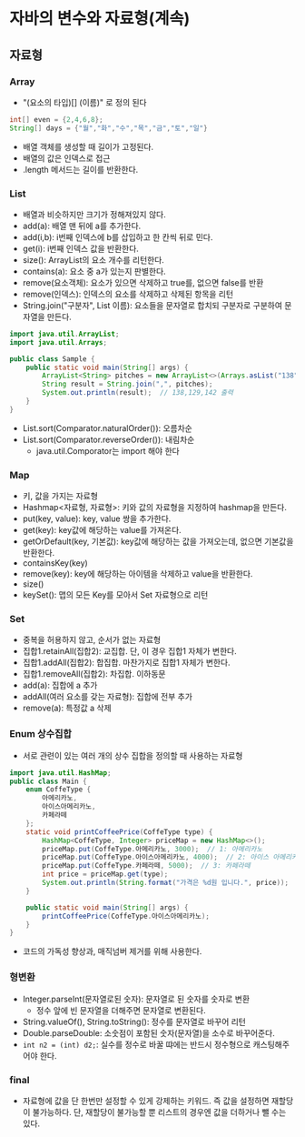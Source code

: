 # 자바의 변수와 자료형(계속)
## 자료형
### Array
- "(요소의 타입)[] (이름)" 로 정의 된다
```java
int[] even = {2,4,6,8};
String[] days = {"월","화","수","목","금","토","일"}
```
- 배열 객체를 생성할 때 길이가 고정된다.
- 배열의 값은 인덱스로 접근
- .length 메서드는 길이를 반환한다.

### List
- 배열과 비슷하지만 크기가 정해져있지 않다.
- add(a): 배열 맨 뒤에 a를 추가한다.
- add(i,b): i번째 인덱스에 b를 삽입하고 한 칸씩 뒤로 민다.
- get(i): i번째 인덱스 값을 반환한다.
- size(): ArrayList의 요소 개수를 리턴한다.
- contains(a): 요소 중 a가 있는지 판별한다.
- remove(요소객체): 요소가 있으면 삭제하고 true를, 없으면 false를 반환
- remove(인덱스): 인덱스의 요소를 삭제하고 삭제된 항목을 리턴
- String.join("구분자", List 이름): 요소들을 문자열로 합치되 구분자로 구분하여 문자열을 만든다.
```java
import java.util.ArrayList;
import java.util.Arrays;

public class Sample {
    public static void main(String[] args) {
        ArrayList<String> pitches = new ArrayList<>(Arrays.asList("138", "129", "142"));
        String result = String.join(",", pitches);
        System.out.println(result);  // 138,129,142 출력
    }
}
```
- List.sort(Comparator.naturalOrder()): 오름차순
- List.sort(Comparator.reverseOrder()): 내림차순
  - java.util.Comporator는 import 해야 한다

### Map
- 키, 값을 가지는 자료형
- Hashmap<자료형, 자료형>: 키와 값의 자료형을 지정하여 hashmap을 만든다.
- put(key, value): key, value 쌍을 추가한다.
- get(key): key값에 해당하는 value를 가져온다.
- getOrDefault(key, 기본값): key값에 해당하는 값을 가져오는데, 없으면 기본값을 반환한다.
- containsKey(key)
- remove(key): key에 해당하는 아이템을 삭제하고 value을 반환한다.
- size()
- keySet(): 맵의 모든 Key를 모아서 Set 자료형으로 리턴

### Set
- 중복을 허용하지 않고, 순서가 없는 자료형
- 집합1.retainAll(집합2): 교집합. 단, 이 경우 집합1 자체가 변한다.
- 집합1.addAll(집합2): 합집합. 마찬가지로 집합1 자체가 변한다.
- 집합1.removeAll(집합2): 차집합. 이하동문
- add(a): 집합에 a 추가
- addAll(여러 요소를 갖는 자료형): 집합에 전부 추가
- remove(a): 특정값 a 삭제

### Enum 상수집합
- 서로 관련이 있는 여러 개의 상수 집합을 정의할 때 사용하는 자료형
```java
import java.util.HashMap;
public class Main {
    enum CoffeType {
        아메리카노,
        아이스아메리카노,
        카페라떼
    };
    static void printCoffeePrice(CoffeType type) {
        HashMap<CoffeType, Integer> priceMap = new HashMap<>();
        priceMap.put(CoffeType.아메리카노, 3000);  // 1: 아메리카노
        priceMap.put(CoffeType.아이스아메리카노, 4000);  // 2: 아이스 아메리카노
        priceMap.put(CoffeType.카페라떼, 5000);  // 3: 카페라떼
        int price = priceMap.get(type);
        System.out.println(String.format("가격은 %d원 입니다.", price));
    }

    public static void main(String[] args) {
        printCoffeePrice(CoffeType.아이스아메리카노);
    }
}
```
- 코드의 가독성 향상과, 매직넘버 제거를 위해 사용한다.

### 형변환
- Integer.parseInt(문자열로된 숫자): 문자열로 된 숫자를 숫자로 변환
  - 정수 앞에 빈 문자열을 더해주면 문자열로 변환된다.
- String.valueOf(), String.toString(): 정수를 문자열로 바꾸어 리턴
- Double.parseDouble: 소숫점이 포함된 숫자(문자열)을 소수로 바꾸어준다.
- `int n2 = (int) d2;`: 실수를 정수로 바꿀 땨에는 반드시 정수형으로 캐스팅해주어야 한다.

### final
- 자료형에 값을 단 한번만 설정할 수 있게 강제하는 키워드. 즉 값을 설정하면 재할당이 불가능하다. 단, 재할당이 불가능할 뿐 리스트의 경우엔 값을 더하거나 뺄 수는 있다.